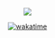 <p align="center">
    <img src="https://skillicons.dev/icons?i=py,js,html,css,cpp,cs,ps,ai,pr,ae,blender,autocad" align="center"/>
</p>
<p align="center">
    <a href="https://wakatime.com/@mehdikamber">
        <img src="https://wakatime.com/badge/user/2a05f501-0ea6-4b3d-978f-8576645e374a.svg" alt="wakatime"/>
    </a>
</p>
